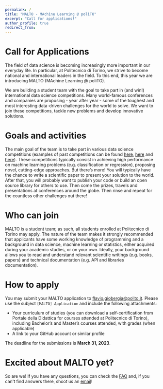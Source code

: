```yaml
---
permalink: /
title: "MALTO - MAchine Learning @ poliTO"
excerpt: "Call for applications!"
author_profile: true
redirect_from: 
---
```


Call for Applications
===
The field of data science is becoming increasingly more important in our everyday life. In particular, at Politecnico di Torino, we strive to become national and international leaders in the field. To this end, this year we are introducing MALTO (MAchine Learning @ poliTO).

We are building a student team with the goal to take part in (and win!) international data science competitions. Many world-famous conferences and companies are proposing - year after year - some of the toughest and most interesting data-driven challenges for the world to solve. We want to join these competitions, tackle new problems and develop innovative solutions. 

Goals and activities
===
The main goal of the team is to take part in various data science competitions (examples of past competitions can be found [here](https://kdd.org/kdd2022/), [here](https://neurips.cc/Conferences/2022/CompetitionTrack) and [here](https://semeval.github.io/SemEval2023/)). These competitions typically consist in achieving high performance on machine learning problems (e.g. classification or regression), proposing novel, cutting-edge approaches. But there’s more! You will typically have the chance to write a scientific paper to present your solution to the world. After that, you will probably want to publish your code or build an open source library for others to use. Then come the prizes, travels and presentations at conferences around the globe. Then rinse and repeat for the countless other challenges out there!

Who can join
===
MALTO is a student team; as such, all students enrolled at Politecnico di Torino may apply. The nature of the team makes it strongly recommended that applicants have some working knowledge of programming and a background in data science, machine learning or statistics, either acquired during your academic studies, or on your own. Ideally, your background allows you to read and understand relevant scientific writings (e.g. books, papers) and technical documentation (e.g. API and libraries documentation). 

How to apply
===
You may submit your MALTO application to [flavio.giobergia@polito.it](flavio.giobergia@polito.it). Please use the subject `[MALTO] Application` and include the following attachments:
* Your curriculum of studies (you can download a self-certification from Portale della Didattica for courses attended at Politecnico di Torino), including Bachelor’s and Master’s courses attended, with grades (when applicable)
* A link to your GitHub account or similar profile

The deadline for the submissions is  **March 31, 2023**.

Excited about MALTO yet?
===
So are we! If you have any questions, you can check the [FAQ](/faq/) and, if you can't find answers there, shoot us an [email](flavio.giobergia@polito.it)!
